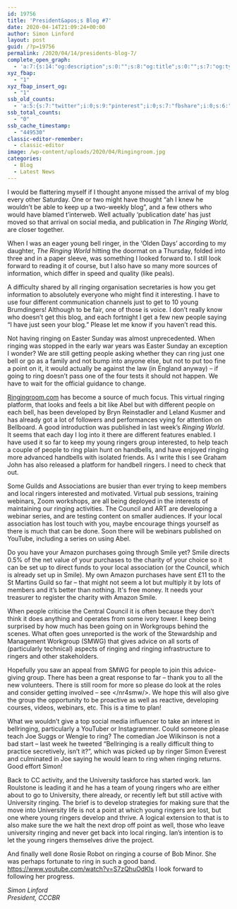 ```yaml
---
id: 19756
title: 'President&apos;s Blog #7'
date: 2020-04-14T21:09:24+00:00
author: Simon Linford
layout: post
guid: /?p=19756
permalink: /2020/04/14/presidents-blog-7/
complete_open_graph:
  - 'a:7:{s:14:"og:description";s:0:"";s:8:"og:title";s:0:"";s:7:"og:type";s:0:"";s:12:"twitter:card";s:7:"summary";s:15:"twitter:creator";s:0:"";s:19:"twitter:description";s:0:"";s:8:"og:image";s:5:"19761";}'
xyz_fbap:
  - "1"
xyz_fbap_insert_og:
  - "1"
ssb_old_counts:
  - 'a:5:{s:7:"twitter";i:0;s:9:"pinterest";i:0;s:7:"fbshare";i:0;s:6:"reddit";i:0;s:6:"tumblr";N;}'
ssb_total_counts:
  - "0"
ssb_cache_timestamp:
  - "449530"
classic-editor-remember:
  - classic-editor
image: /wp-content/uploads/2020/04/Ringingroom.jpg
categories:
  - Blog
  - Latest News
---
```

I would be flattering myself if I thought anyone missed the arrival of my blog every other Saturday. One or two might have thought “ah I knew he wouldn’t be able to keep up a two-weekly blog”, and a few others who would have blamed t’interweb. Well actually ‘publication date’ has just moved so that arrival on social media, and publication in _The Ringing World,_ are closer together.

When I was an eager young bell ringer, in the ‘Olden Days’ according to my daughter, _The Ringing World_ hitting the doormat on a Thursday, folded into three and in a paper sleeve, was something I looked forward to. I still look forward to reading it of course, but I also have so many more sources of information, which differ in speed and quality (like peals).

A difficulty shared by all ringing organisation secretaries is how you get information to absolutely everyone who might find it interesting. I have to use four different communication channels just to get to 10 young Brumdingers! Although to be fair, one of those is voice. I don’t really know who doesn’t get this blog, and each fortnight I get a few new people saying “I have just seen your blog.” Please let me know if you haven’t read this.

Not having ringing on Easter Sunday was almost unprecedented. When ringing was stopped in the early war years was Easter Sunday an exception I wonder? We are still getting people asking whether they can ring just one bell or go as a family and not bump into anyone else, but not to put too fine a point on it, it would actually be against the law (in England anyway) – if going to ring doesn’t pass one of the four tests it should not happen. We have to wait for the official guidance to change.

[Ringingroom.com](https://ringingroom.com/) has become a source of much focus. This virtual ringing platform, that looks and feels a bit like Abel but with different people on each bell, has been developed by Bryn Reinstadler and Leland Kusmer and has already got a lot of followers and performances vying for attention on Bellboard. A good introduction was published in last week’s _Ringing World_. It seems that each day I log into it there are different features enabled. I have used it so far to keep my young ringers group interested, to help teach a couple of people to ring plain hunt on handbells, and have enjoyed ringing more advanced handbells with isolated friends. As I write this I see Graham John has also released a platform for handbell ringers. I need to check that out.

Some Guilds and Associations are busier than ever trying to keep members and local ringers interested and motivated. Virtual pub sessions, training webinars, Zoom workshops, are all being deployed in the interests of maintaining our ringing activities. The Council and ART are developing a webinar series, and are testing content on smaller audiences. If your local association has lost touch with you, maybe encourage things yourself as there is much that can be done. Soon there will be webinars published on YouTube, including a series on using Abel.

Do you have your Amazon purchases going through Smile yet? Smile directs 0.5% of the net value of your purchases to the charity of your choice so it can be set up to direct funds to your local association (or the Council, which is already set up in Smile). My own Amazon purchases have sent £11 to the St Martins Guild so far – that might not seem a lot but multiply it by lots of members and it’s better than nothing. It&apos;s free money. It needs your treasurer to register the charity with Amazon Smile.

When people criticise the Central Council it is often because they don’t think it does anything and operates from some ivory tower. I keep being surprised by how much has been going on in Workgroups behind the scenes. What often goes unreported is the work of the Stewardship and Management Workgroup (SMWG) that gives advice on all sorts of (particularly technical) aspects of ringing and ringing infrastructure to ringers and other stakeholders.

Hopefully you saw an appeal from SMWG for people to join this advice-giving group. There has been a great response to far – thank you to all the new volunteers. There is still room for more so please do look at the roles and consider getting involved – see </nr4smw/>. We hope this will also give the group the opportunity to be proactive as well as reactive, developing courses, videos, webinars, etc. This is a time to plan!

What we wouldn’t give a top social media influencer to take an interest in bellringing, particularly a YouTuber or Instagrammer. Could someone please teach Joe Suggs or Wengie to ring? The comedian Joe Wilkinson is not a bad start – last week he tweeted “Bellringing is a really difficult thing to practice secretively, isn’t it?”, which was picked up by ringer Simon Everest and culminated in Joe saying he would learn to ring when ringing returns. Good effort Simon!

Back to CC activity, and the University taskforce has started work. Ian Roulstone is leading it and he has a team of young ringers who are either about to go to University, there already, or recently left but still active with University ringing. The brief is to develop strategies for making sure that the move into University life is not a point at which young ringers are lost, but one where young ringers develop and thrive. A logical extension to that is to also make sure the we halt the next drop off point as well, those who leave university ringing and never get back into local ringing. Ian’s intention is to let the young ringers themselves drive the project.

And finally well done Rosie Robot on ringing a course of Bob Minor. She was perhaps fortunate to ring in such a good band. <https://www.youtube.com/watch?v=S7zQhuOdKIs> I look forward to following her progress.

_Simon Linford_  
_President, CCCBR_
